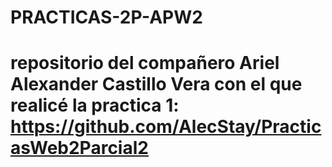 # PRACTICAS-2P-APW2
# repositorio del compañero Ariel Alexander Castillo Vera con el que realicé la practica 1: https://github.com/AlecStay/PracticasWeb2Parcial2
